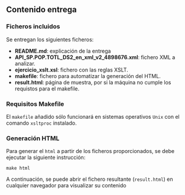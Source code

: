 ## Contenido entrega

### Ficheros incluidos

Se entregan los siguientes ficheros:

* **README.md**: explicación de la entrega
* **API\_SP.POP.TOTL\_DS2\_en\_xml\_v2\_4898676.xml**: fichero XML a analizar.
* **ejercicio\_xslt.xsl**: fichero con las reglas XSLT.
* **makefile**: fichero para automatizar la generación del HTML.
* **result.html**: página de muestra, por si la máquina no cumple los requistos
  para el makefile.

### Requisitos Makefile

El `makefile` añadido sólo funcionará en sistemas 
operativos `Unix` con el comando `xsltproc` instalado.

### Generación HTML

Para generar el `html` a partir de los ficheros proporcionados,
se debe ejecutar la siguiente instrucción:
```
make html
```

A continuación, se puede abrir el fichero resultante (`result.html`)
en cualquier navegador para visualizar su contenido
